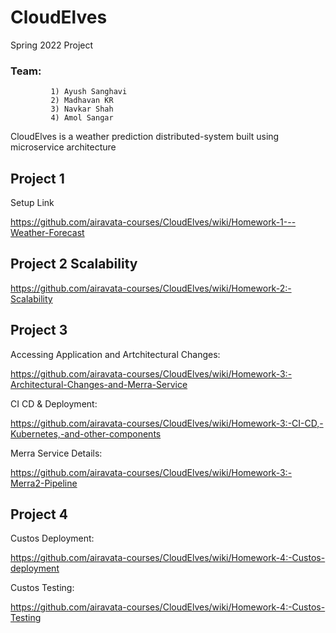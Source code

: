 # CloudElves
Spring 2022 Project

### Team:
			 1) Ayush Sanghavi
			 2) Madhavan KR
			 3) Navkar Shah
			 4) Amol Sangar

CloudElves is a weather prediction distributed-system built using microservice architecture


## Project 1

Setup Link

https://github.com/airavata-courses/CloudElves/wiki/Homework-1---Weather-Forecast

## Project 2 Scalability 

https://github.com/airavata-courses/CloudElves/wiki/Homework-2:-Scalability

## Project 3

Accessing Application and Artchitectural Changes: 

https://github.com/airavata-courses/CloudElves/wiki/Homework-3:-Architectural-Changes-and-Merra-Service

CI CD & Deployment: 

https://github.com/airavata-courses/CloudElves/wiki/Homework-3:-CI-CD,-Kubernetes,-and-other-components

Merra Service Details: 

https://github.com/airavata-courses/CloudElves/wiki/Homework-3:-Merra2-Pipeline

## Project 4

Custos Deployment:

https://github.com/airavata-courses/CloudElves/wiki/Homework-4:-Custos-deployment

Custos Testing:

https://github.com/airavata-courses/CloudElves/wiki/Homework-4:-Custos-Testing
